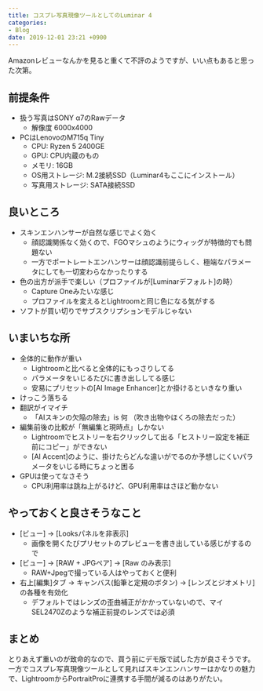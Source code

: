 ```yaml
---
title: コスプレ写真現像ツールとしてのLuminar 4
categories:
- Blog
date: 2019-12-01 23:21 +0900
---
```

Amazonレビューなんかを見ると重くて不評のようですが、いい点もあると思った次第。

前提条件
----------------
- 扱う写真はSONY α7のRawデータ
    - 解像度 6000x4000
- PCはLenovoのM715q Tiny
    - CPU: Ryzen 5 2400GE
    - GPU: CPU内蔵のもの
    - メモリ: 16GB
    - OS用ストレージ: M.2接続SSD（Luminar4もここにインストール）
    - 写真用ストレージ: SATA接続SSD

良いところ
----------------
- スキンエンハンサーが自然な感じでよく効く
    - 顔認識関係なく効くので、FGOマシュのようにウィッグが特徴的でも問題ない
    - 一方でポートレートエンハンサーは顔認識前提らしく、極端なパラメータにしても一切変わらなかったりする
- 色の出方が派手で楽しい（プロファイルが[Luminarデフォルト]の時）
    - Capture Oneみたいな感じ
    - プロファイルを変えるとLightroomと同じ色になる気がする
- ソフトが買い切りでサブスクリプションモデルじゃない

いまいちな所
----------------
- 全体的に動作が重い
    - Lightroomと比べると全体的にもっさりしてる
    - パラメータをいじるたびに書き出ししてる感じ
    - 安易にプリセットの[AI Image Enhancer]とか掛けるといきなり重い
- けっこう落ちる
- 翻訳がイマイチ
    - 「AIスキンの欠陥の除去」is 何 （吹き出物やほくろの除去だった）
- 編集前後の比較が「無編集と現時点」しかない
    - Lightroomでヒストリーを右クリックして出る「ヒストリー設定を補正前にコピー」ができない
    - [AI Accent]のように、掛けたらどんな違いがでるのか予想しにくいパラメータをいじる時にちょっと困る
- GPUは使ってなさそう
    - CPU利用率は跳ね上がるけど、GPU利用率はさほど動かない

やっておくと良さそうなこと
----------------
- [ビュー] -> [Looksパネルを非表示]
    - 画像を開くたびプリセットのプレビューを書き出している感じがするので
- [ビュー] -> [RAW + JPGペア] -> [Raw のみ表示]
    - RAW+Jpegで撮っている人はやっておくと便利
- 右上[編集]タブ -> キャンバス(鉛筆と定規のボタン) -> [レンズとジオメトリ]の各種を有効化
    - デフォルトではレンズの歪曲補正がかかっていないので、マイSEL2470Zのような補正前提のレンズでは必須

まとめ
----------------
とりあえず重いのが致命的なので、買う前にデモ版で試した方が良さそうです。一方でコスプレ写真現像ツールとして見ればスキンエンハンサーはかなりの魅力で、LightroomからPortraitProに連携する手間が減るのはありがたい。
